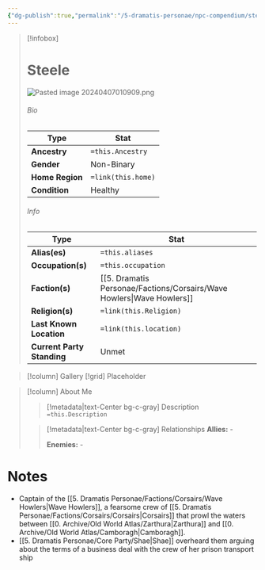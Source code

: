 ```yaml
---
{"dg-publish":true,"permalink":"/5-dramatis-personae/npc-compendium/steele/","noteIcon":""}
---
```



> [!infobox]
> # Steele
>![Pasted image 20240407010909.png](/img/user/x.%20Assets/Attachments/Pasted%20image%2020240407010909.png)
> ###### Bio
> Type |  Stat |
> ---|---|
> **Ancestry** | `=this.Ancestry` |
> **Gender** | Non-Binary |
> **Home Region** | `=link(this.home)` |
> **Condition** | Healthy |
> ###### Info
> Type |  Stat |
> ---|---|
> **Alias(es)** | `=this.aliases` |
> **Occupation(s)** | `=this.occupation` |
> **Faction(s)** | [[5. Dramatis Personae/Factions/Corsairs/Wave Howlers\|Wave Howlers]] |
> **Religion(s)** | `=link(this.Religion)` |
> **Last Known Location** | `=link(this.location)` |
> **Current Party Standing** | Unmet |

> [!column] Gallery 
> [!grid] 
> Placeholder

> [!column] About Me
>> [!metadata|text-Center bg-c-gray] Description
>> `=this.Description`
>
>> [!metadata|text-Center bg-c-gray] Relationships
>> **Allies:** -
>>
>> **Enemies:** -

# Notes

- Captain of the [[5. Dramatis Personae/Factions/Corsairs/Wave Howlers\|Wave Howlers]], a fearsome crew of [[5. Dramatis Personae/Factions/Corsairs/Corsairs\|Corsairs]] that prowl the waters between [[0. Archive/Old World Atlas/Zarthura\|Zarthura]] and [[0. Archive/Old World Atlas/Camboragh\|Camboragh]].
- [[5. Dramatis Personae/Core Party/Shae\|Shae]] overheard them arguing about the terms of a business deal with the crew of her prison transport ship 

